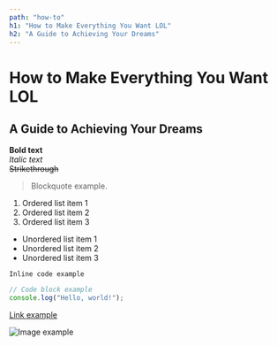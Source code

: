 ```yaml
---
path: "how-to"
h1: "How to Make Everything You Want LOL"
h2: "A Guide to Achieving Your Dreams"
---
```


# How to Make Everything You Want LOL

## A Guide to Achieving Your Dreams

**Bold text**  
_Italic text_  
~~Strikethrough~~

> Blockquote example.

1. Ordered list item 1
2. Ordered list item 2
3. Ordered list item 3

- Unordered list item 1
- Unordered list item 2
- Unordered list item 3

`Inline code example`

```js
// Code block example
console.log("Hello, world!");
```

[Link example](https://example.com)

![Image example](https://imgs.search.brave.com/A1g3HIVyF53pk_YrZz0qOisvTPAwV07XS1GJtghqV5c/rs:fit:500:0:0:0/g:ce/aHR0cHM6Ly9zdGF0/aWMudmVjdGVlenku/Y29tL3ZpdGUvYXNz/ZXRzL3Bob3RvLUM4/cTBLUUhHLndlYnA)
